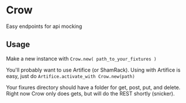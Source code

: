 Crow
====

Easy endpoints for api mocking

Usage
-----

Make a new instance with `Crow.new( path_to_your_fixtures )`

You'll probably want to use Artifice (or ShamRack). Using with Artifice is easy, just do `Artifice.activate_with Crow.new(path)`

Your fixures directory should have a folder for get, post, put, and delete. Right now Crow only does gets, but will do the REST shortly (snicker).


